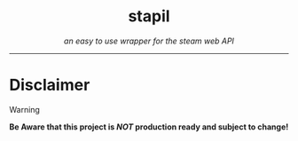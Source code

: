 <h1 align="center"> stapil </h1>
<p align="center"><i>an easy to use wrapper for the steam web API</i></p>
<hr>

# Disclaimer

> [!WARNING]
> **Be Aware that this project is _NOT_ production ready and subject
> to change!**
